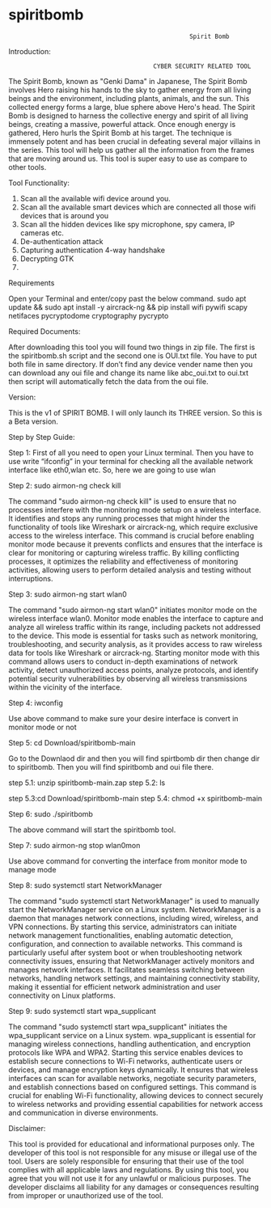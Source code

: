 # spiritbomb

				                                      Spirit Bomb

Introduction:

                                            CYBER SECURITY RELATED TOOL

The Spirit Bomb, known as "Genki Dama" in Japanese, The Spirit Bomb involves Hero raising his hands to the sky to gather energy from all living beings and the environment, including plants, animals, and the sun. This collected energy forms a large, blue sphere above Hero's head. The Spirit Bomb is designed to harness the collective energy and spirit of all living beings, creating a massive, powerful attack. Once enough energy is gathered, Hero hurls the Spirit Bomb at his target. The technique is immensely potent and has been crucial in defeating several major villains in the series.
This tool will help us gather all the information from the frames that are moving around us. This tool is super easy to use as compare to other tools.

Tool Functionality:

1.	Scan all the available wifi device around you.
2.	Scan all the available smart devices which are connected all those wifi devices that is around you
3.	Scan all the hidden devices like spy microphone, spy camera, IP cameras etc.
4.	De-authentication attack
5.	Capturing authentication 4-way handshake
6.	Decrypting GTK
7.	
Requirements

Open your Terminal and enter/copy past the below command.
sudo apt update && sudo apt install -y aircrack-ng && pip install wifi pywifi scapy netifaces pycryptodome cryptography pycrypto

Required Documents:

After downloading this tool you will found two things in zip file. The first is the spiritbomb.sh script and the second one is OUI.txt file. You have to put both file in same directory. If don’t find any device vender name then you can download any oui file and change its name like abc_oui.txt to oui.txt then script will automatically fetch the data from the oui file.

Version:

This is the v1 of SPIRIT BOMB. I will only launch its THREE version. So this is a Beta version.

Step by Step Guide:

Step 1: First of all you need to open your Linux terminal. Then you have to use write “ifconfig” in your terminal for checking all the available network interface like eth0,wlan etc. So, here we are going to use wlan

Step 2: sudo airmon-ng check kill

The command "sudo airmon-ng check kill" is used to ensure that no processes interfere with the monitoring mode setup on a wireless interface. It identifies and stops any running processes that might hinder the functionality of tools like Wireshark or aircrack-ng, which require exclusive access to the wireless interface. This command is crucial before enabling monitor mode because it prevents conflicts and ensures that the interface is clear for monitoring or capturing wireless traffic. By killing conflicting processes, it optimizes the reliability and effectiveness of monitoring activities, allowing users to perform detailed analysis and testing without interruptions.

Step 3: sudo airmon-ng start wlan0 

The command "sudo airmon-ng start wlan0" initiates monitor mode on the wireless interface wlan0. Monitor mode enables the interface to capture and analyze all wireless traffic within its range, including packets not addressed to the device. This mode is essential for tasks such as network monitoring, troubleshooting, and security analysis, as it provides access to raw wireless data for tools like Wireshark or aircrack-ng. Starting monitor mode with this command allows users to conduct in-depth examinations of network activity, detect unauthorized access points, analyze protocols, and identify potential security vulnerabilities by observing all wireless transmissions within the vicinity of the interface.

Step 4: iwconfig

Use above command to make sure your desire interface is convert in monitor mode or not

Step 5: cd Download/spiritbomb-main

Go to the Downlaod dir and then you will find spirtbomb dir then change dir to spiritbomb. Then you will find spiritbomb and oui file there.

step 5.1: unzip spiritbomb-main.zap
step 5.2: ls

step 5.3:cd Download/spiritbomb-main
step 5.4: chmod +x spiritbomb-main


Step 6: sudo ./spiritbomb

The above command will start the spiritbomb tool.

Step 7: sudo airmon-ng stop wlan0mon

Use above command for converting the interface from monitor mode to manage mode

Step 8: sudo systemctl start NetworkManager

The command "sudo systemctl start NetworkManager" is used to manually start the NetworkManager service on a Linux system. NetworkManager is a daemon that manages network connections, including wired, wireless, and VPN connections. By starting this service, administrators can initiate network management functionalities, enabling automatic detection, configuration, and connection to available networks. This command is particularly useful after system boot or when troubleshooting network connectivity issues, ensuring that NetworkManager actively monitors and manages network interfaces. It facilitates seamless switching between networks, handling network settings, and maintaining connectivity stability, making it essential for efficient network administration and user connectivity on Linux platforms.

Step 9: sudo systemctl start wpa_supplicant

The command "sudo systemctl start wpa_supplicant" initiates the wpa_supplicant service on a Linux system. wpa_supplicant is essential for managing wireless connections, handling authentication, and encryption protocols like WPA and WPA2. Starting this service enables devices to establish secure connections to Wi-Fi networks, authenticate users or devices, and manage encryption keys dynamically. It ensures that wireless interfaces can scan for available networks, negotiate security parameters, and establish connections based on configured settings. This command is crucial for enabling Wi-Fi functionality, allowing devices to connect securely to wireless networks and providing essential capabilities for network access and communication in diverse environments.

Disclaimer:

This tool is provided for educational and informational purposes only. The developer of this tool is not responsible for any misuse or illegal use of the tool. Users are solely responsible for ensuring that their use of the tool complies with all applicable laws and regulations. By using this tool, you agree that you will not use it for any unlawful or malicious purposes. The developer disclaims all liability for any damages or consequences resulting from improper or unauthorized use of the tool.












